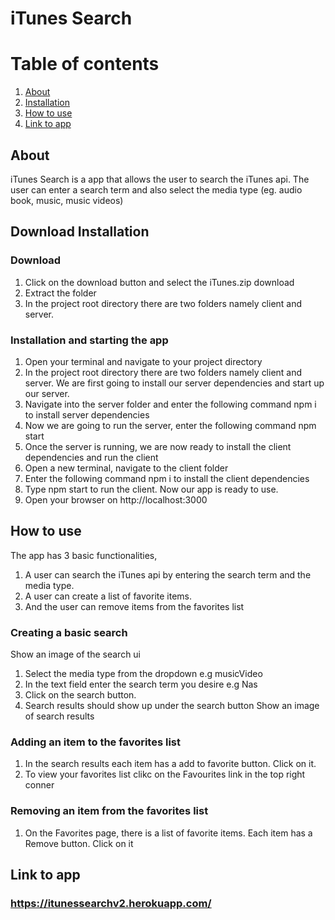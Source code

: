 # iTunes Search

# Table of contents

1. [About](#about)
2. [Installation](#install)
3. [How to use](#howTo)
4. [Link to app](#link)

## About <a name="about"></a>

iTunes Search is a app that allows the user to search the iTunes api. The user can enter a search term and also select the media type (eg. audio book, music, music videos)

## Download Installation <a name="install"></a>

### Download

1. Click on the download button and select the iTunes.zip download
2. Extract the folder
3. In the project root directory there are two folders namely client and server.

### Installation and starting the app

1. Open your terminal and navigate to your project directory
2. In the project root directory there are two folders namely client and server. We are first going to install our server dependencies and start up our server.
3. Navigate into the server folder and enter the following command npm i to install server dependencies
4. Now we are going to run the server, enter the following command npm start
5. Once the server is running, we are now ready to install the client dependencies and run the client
6. Open a new terminal, navigate to the client folder
7. Enter the following command npm i to install the client dependencies
8. Type npm start to run the client. Now our app is ready to use.
9. Open your browser on http://localhost:3000

## How to use <a name="howTo"></a>

The app has 3 basic functionalities,

1.  A user can search the iTunes api by entering the search term and the media type.
2.  A user can create a list of favorite items.
3.  And the user can remove items from the favorites list

### Creating a basic search

Show an image of the search ui

1. Select the media type from the dropdown e.g musicVideo
2. In the text field enter the search term you desire e.g Nas
3. Click on the search button.
4. Search results should show up under the search button
   Show an image of search results

### Adding an item to the favorites list

1. In the search results each item has a add to favorite button. Click on it.
2. To view your favorites list clikc on the Favourites link in the top right conner

### Removing an item from the favorites list

1. On the Favorites page, there is a list of favorite items. Each item has a Remove button. Click on it 

## Link to app <a name="link"></a>
### https://itunessearchv2.herokuapp.com/
